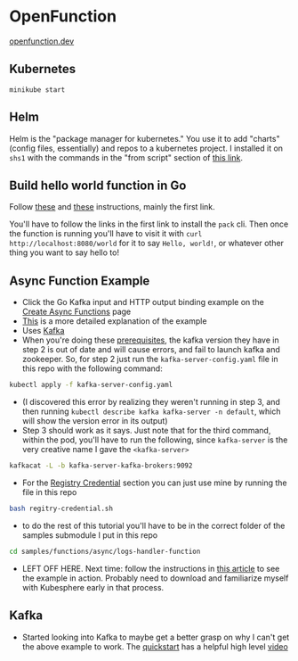 # OpenFunction
[openfunction.dev](https://www.openfunction.dev)

## Kubernetes
`minikube start`

## Helm
Helm is the "package manager for kubernetes." You use it to add "charts" (config files, essentially) and repos to a kubernetes project. I installed it on `shs1` with the commands in the "from script" section of [this link](https://helm.sh/docs/intro/install/#from-script).

## Build hello world function in Go
Follow [these](https://openfunction.dev/docs/concepts/function_build/#build-functions-with-the-pack-cli) and [these](https://github.com/OpenFunction/samples/tree/main/functions/knative/hello-world-go#sample-function-go) instructions, mainly the first link.

You'll have to follow the links in the first link to install the `pack` cli.
Then once the function is running you'll have to visit it with `curl http://localhost:8080/world` for it to say `Hello, world!`, or whatever other thing you want to say hello to!

## Async Function Example
- Click the Go Kafka input and HTTP output binding example on the [Create Async Functions](https://openfunction.dev/docs/getting-started/quickstarts/async-functions/) page
- [This](https://kubesphere.io/blogs/serverless-way-for-kubernetes-log-alert/) is a more detailed explanation of the example
- Uses [Kafka](#Kafka)
- When you're doing these [prerequisites](https://github.com/OpenFunction/samples/blob/main/Prerequisites.md#openfunction), the kafka version they have in step 2 is out of date and will cause errors, and fail to launch kafka and zookeeper.
So, for step 2 just run the `kafka-server-config.yaml` file in this repo with the following command:
```bash
kubectl apply -f kafka-server-config.yaml
```
- (I discovered this error by realizing they weren't running in step 3, and then running `kubectl describe kafka kafka-server -n default`, which will show the version error in its output)
- Step 3 should work as it says. Just note that for the third command, within the pod, you'll have to run the following, since `kafka-server` is the very creative name I gave the `<kafka-server>`
```bash
kafkacat -L -b kafka-server-kafka-brokers:9092
```
- For the [Registry Credential](https://github.com/OpenFunction/samples/blob/main/Prerequisites.md#registry-credential) section you can just use mine by running the file in this repo
```bash
bash regitry-credential.sh
```
- to do the rest of this tutorial you'll have to be in the correct folder of the samples submodule I put in this repo
```bash
cd samples/functions/async/logs-handler-function
```
- LEFT OFF HERE. Next time: follow the instructions in [this article](https://kubesphere.io/blogs/serverless-way-for-kubernetes-log-alert/) to see the example in action. Probably need to download and familiarize myself with Kubesphere early in that process.

## Kafka
- Started looking into Kafka to maybe get a better grasp on why I can't get the above example to work. The [quickstart](https://kafka.apache.org/quickstart) has a helpful high level [video](https://www.youtube.com/watch?v=vHbvbwSEYGo)

